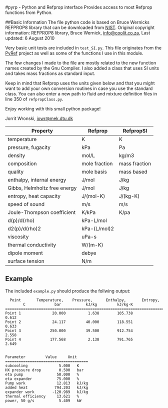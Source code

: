 #pyrp - Python and Refprop interface
Provides access to most Refprop functions from Python.

##Basic Information
The file python code is based on Bruce Wernicks REFPROP8 library that 
can be downloaded from [NIST](http://www.boulder.nist.gov/div838/theory/refprop/Frequently_asked_questions.htm#PythonApplications). 
Original copyright information: 
REFPROP8 library, Bruce Wernick, info@coolit.co.za, Last updated: 6 August 2010

Very basic unit tests are included in `test_SI.py`. This file originates from the 
[PyRef](http://code.google.com/p/pyref/) project as well as some of the functions I use in this module.

The few changes I made to the file are mostly related to the new function
names created by the Gnu Compiler. I also added a class that uses SI units and takes 
mass fractions as standard input. 

Keep in mind that Refprop uses the units given below and that you might want to add
your own conversion routines in case you use the standard class. You can also enter a new path to fluid and 
mixture definition files in line 350 of `refpropClass.py`. 

Enjoy working with this small python package!

Jorrit Wronski, 
jowr@mek.dtu.dk


| Property                     | Refprop       | RefpropSI     |
|------------------------------|---------------|---------------|
| temperature                  | K             | K             |
| pressure, fugacity           | kPa           | Pa            |
| density                      | mol/L         | kg/m3         |
| composition                  | mole fraction | mass fraction |
| quality                      | mole basis    | mass based    |
| enthalpy, internal energy    | J/mol         | J/kg          |
| Gibbs, Helmholtz free energy | J/mol         | J/kg          |
| entropy, heat capacity       | J/(mol-K)     | J/(kg-K)      |
| speed of sound               | m/s           | m/s           |
| Joule-Thompson coefficient   | K/kPa         | K/pa          |
| d(p)/d(rho)                  | kPa-L/mol     |      |
| d2(p)/d(rho)2                | kPa-(L/mol)2  |      |
| viscosity                    | uPa-s         |      |
| thermal conductivity         | W/(m-K)       |      |
| dipole moment                | debye         |      |
| surface tension              | N/m           |      |


## Example
The included `example.py` should produce the follwing output:

      Point       Temperature,    Pressure,      Enthalpy,       Entropy,   
			C             bar           kJ/kg         kJ/kg-K    
    ========================================================================
    Point 1              20.000          1.638        105.738          0.612 
    Point 2              24.117         40.000        118.551          0.633 
    Point 3             250.000         39.500        912.754          2.558 
    Point 4             177.568          2.138        791.765          2.649 


	Parameter         Value     Unit  
    =====================================
    subcooling              5.000   K     
    HX pressure drop        0.500   bar   
    eta pump               50.000   %     
    eta expander           75.000   %     
    Pump work              12.813   kJ/kg 
    added heat            794.203   kJ/kg 
    expander work        -120.989   kJ/kg 
    thermal efficiency     13.621   %     
    power, 50 g/s           5.409   kW  
